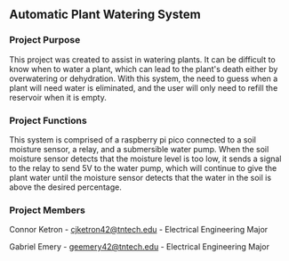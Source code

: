 ## Automatic Plant Watering System

### Project Purpose
This project was created to assist in watering plants. It can be difficult to know when to water a plant, which can lead to the plant's death either by overwatering or dehydration. With this system, the need to guess when a plant will need water is eliminated, and the user will only need to refill the reservoir when it is empty.

### Project Functions
This system is comprised of a raspberry pi pico connected to a soil moisture sensor, a relay, and a submersible water pump. When the soil moisture sensor detects that the moisture level is too low, it sends a signal to the relay to send 5V to the water pump, which will continue to give the plant water until the moisture sensor detects that the water in the soil is above the desired percentage.
### Project Members
Connor Ketron - cjketron42@tntech.edu - Electrical Engineering Major

Gabriel Emery - geemery42@tntech.edu - Electrical Engineering Major
